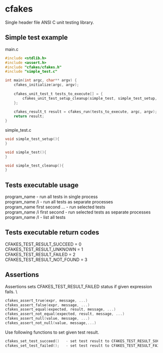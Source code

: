 # cfakes
Single header file ANSI C unit testing library.

## Simple test example

main.c
``` main.c
#include <stdlib.h>
#include <assert.h>
#include "cfakes/cfakes.h"
#include "simple_test.c"

int main(int argc, char** argv) {
	cfakes_initialize(argc, argv);
	
	cfakes_unit_test_t tests_to_execute[] =	{
		cfakes_unit_test_setup_cleanup(simple_test, simple_test_setup, simple_test_cleanup),
	};
	
	cfakes_result_t result = cfakes_run(tests_to_execute, argc, argv);
	return result;
}
```

simple_test.c
``` c
void simple_test_setup(){
}

void simple_test(){
}

void simple_test_cleanup(){
}
```

## Tests executable usage
program_name                  - run all tests in single process\
program_name /i               - run all tests as separate processes\
program_name first second ... - run selected tests\
program_name /i first second  - run selected tests as separate processes\
program_name /l               - list all tests

## Tests executable return codes
CFAKES_TEST_RESULT_SUCCEED = 0\
CFAKES_TEST_RESULT_UNKNOWN = 1\
CFAKES_TEST_RESULT_FAILED = 2\
CFAKES_TEST_RESULT_NOT_FOUND = 3

## Assertions
Assertions sets CFAKES_TEST_RESULT_FAILED status if given expression fails. \
``` c
cfakes_assert_true(expr, message, ...)				
cfakes_assert_false(expr, message, ...)				
cfakes_assert_equal(expected, result, message, ...)	
cfakes_assert_not_equal(expected, result, message, ...)
cfakes_assert_null(value, message, ...)
cfakes_assert_not_null(value, message,...)
```
Use following functions to set given test result.
``` c
cfakes_set_test_succeed()	- set test result to CFAKES_TEST_RESULT_SUCCEED\
cfakes_set_test_failed();	- set test result to CFAKES_TEST_RESULT_FAILED \
```